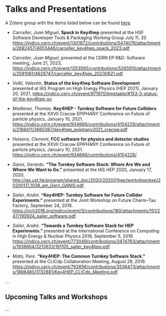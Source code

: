 
# Talks and Presentations

A Zotero group with the items listed below can be found [here](https://www.zotero.org/groups/2447672/key4hep-talksandpublications).

* *Carceller, Juan Miguel*, **Spack in Key4hep** presented at the HSF Software
  Developer Tools & Packaging Working Group July 11, 20
  <https://indico.cern.ch/event/1301872/contributions/5474076/attachments/2682457/4653446/carceller_key4hep_spack_2023.pdf>

* *Carceller, Juan Miguel*, presented at the CERN EP R&D: Software meeting, June
  21, 2023,
  <https://indico.cern.ch/event/1253565/contributions/5265910/attachments/2591081/4628747/carceller_key4hep_20230621.pdf>

* *Volkl, Valentin*, **Status of the key4hep Software Development** presented at
  IAS Program on High Energy Physics (HEP 2021), January 20, 2021,
  <https://indico.cern.ch/event/971970/timetable/#153-3-status-of-the-key4hep-so>

* *Madlener, Thomas*. **Key4HEP - Turnkey Software for Future Colliders**
  presented at the XXVII Cracow EPIPHANY Conference on Future of particle
  physics, January 10, 2021.
  <https://indico.cern.ch/event/934666/contributions/4154229/attachments/2168411/3660367/key4hep_epiphany2021_cracow.pdf>

* *Helsens, Clement*, **FCC software for physics and detector studies**
  presented at the XXVII Cracow EPIPHANY Conference on Future of particle
  physics, January 10, 2021.
  <https://indico.cern.ch/event/934666/contributions/4154228/>

* *Ganis, Gerardo*. **“The Turnkey Software Stack: Where Are We and Where We
  Want to Go.”** presented at the IAS HEP 2020, January 17, 2020.
  <http://ias.ust.hk/program/shared_doc/2020/202001hep/workshop/exp/20200117_1038_am_Gerri_GANIS.pdf>.

* *Sailer, André*. **“Key4HEP: Turnkey Software for Future Collider
  Experiments.”** presented at the Joint Workshop on Future Charm–Tau Factory,
  September 24, 2019.
  <https://rich2018.org/indico/event/3/contributions/180/attachments/151/247/190924_sailer_software.pdf>.

* *Sailer, André*. **“Towards a Turnkey Software Stack for HEP Experiments.”**
  presented at the International Conference on Computing in High Energy &
  Nuclear Physics 2019, September 5, 2019.
  <https://indico.cern.ch/event/773049/contributions/3474763/attachments/1938664/3213633/191105_sailer_key4hep.pdf>.

* *Mato, Pere*. **“Key4HEP: The Common Turnkey Software Stack.”** presented at
  the CLICdp Collaboration Meeting, August 28, 2019.
  <https://indico.cern.ch/event/792656/contributions/3536473/attachments/1898480/3132881/Key4HEP_CLICdp_Meeting.pdf>.

...

## Upcoming Talks and Workshops



...


